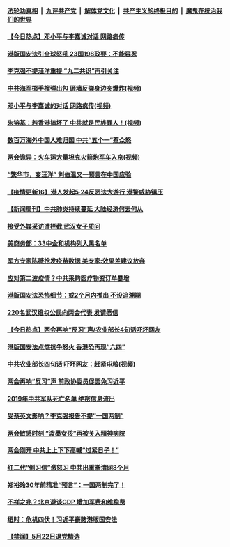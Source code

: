 

####  [法轮功真相](../../../../basic/blob/master/README.md?t=05241532) &nbsp;|&nbsp; [九评共产党](../../../../9ping.md/blob/master/README.md?t=05241532) &nbsp;|&nbsp; [解体党文化](../../../../jtdwh.md/blob/master/README.md?t=05241532)  &nbsp;|&nbsp; [共产主义的终极目的](../../../../gczydzjmd.md/blob/master/README.md?t=05241532) &nbsp;|&nbsp; [魔鬼在统治我们的世界](../../../../mgztzwmdsj.md/blob/master/README.md?t=05241532) 

#### [【今日热点】邓小平与李嘉诚对话 网路疯传](../pages/prog204/a102854744.md?t=05241532) 

#### [港版国安法引全球怒吼 23国198政要：不能容忍](../pages/prog204/a102854708.md?t=05241532) 

#### [李克强不提汪洋重提 “九二共识”再引关注](../pages/prog204/a102854696.md?t=05241532) 

#### [中共海军掷手榴弹出包 砸墙反弹身边突爆炸(视频)](../pages/prog204/a102854679.md?t=05241532) 

#### [邓小平与李嘉诚的对话 网路疯传(视频)](../pages/prog204/a102854646.md?t=05241532) 

#### [朱镕基：若香港搞坏了 中共就是民族罪人！(视频)](../pages/prog204/a102854635.md?t=05241532) 

#### [数百万海外中国人难归国 中共“五个一”惹众怒](../pages/prog204/a102854408.md?t=05241532) 

#### [两会诡异：火车运大量坦克火箭炮军车入京(视频)](../pages/prog204/a102854607.md?t=05241532) 

#### [“繁华市，变汪洋” 刘伯温又一预言在中国应验](../pages/prog204/a102854251.md?t=05241532) 

#### [【疫情更新16】港人发起5·24反恶法大游行 港警威胁镇压](../pages/prog204/a102849540.md?t=05241532) 

#### [【新闻周刊】中共肺炎持续蔓延 大陆经济何去何从](../pages/prog204/a102854523.md?t=05241532) 

#### [接受外媒采访遭拦截 武汉女子质问](../pages/prog204/a102854514.md?t=05241532) 

#### [美商务部：33中企和机构列入黑名单](../pages/prog204/a102854506.md?t=05241532) 

#### [军方专家陈薇抢发疫苗数据 美专家:效果差建议放弃](../pages/prog204/a102854482.md?t=05241532) 

#### [应对第二波疫情？中共采购医疗物资订单暴增](../pages/prog204/a102854429.md?t=05241532) 

#### [港版国安法恐怖细节：或2个月内推出 不设追溯期](../pages/prog204/a102854375.md?t=05241532) 

#### [220名武汉维权公民向两会代表 发请愿信](../pages/prog204/a102854308.md?t=05241532) 

#### [【今日热点】两会再响“反习”声/农业部长4句话吓坏网友](../pages/prog204/a102854231.md?t=05241532) 

#### [港版国安法点燃抗争怒火 香港恐再现“六四”](../pages/prog204/a102854218.md?t=05241532) 

#### [中共农业部长四句话 吓坏网友：赶紧屯粮(视频)](../pages/prog204/a102854197.md?t=05241532) 

#### [两会再响“反习”声 前政协委员促罢免习近平](../pages/prog204/a102854149.md?t=05241532) 

#### [2019年中共军队死亡名单 绝密信息流出](../pages/prog204/a102854155.md?t=05241532) 

#### [受蔡英文影响？李克强报告不提“一国两制”](../pages/prog204/a102854128.md?t=05241532) 

#### [两会敏感时刻 “泼墨女孩”再被关入精神病院](../pages/prog204/a102854080.md?t=05241532) 

#### [两会刚开 中共上上下下高喊“过紧日子！”](../pages/prog204/a102854013.md?t=05241532) 

#### [红二代“倒习信”激怒习 中共出重拳清网8个月](../pages/prog204/a102854009.md?t=05241532) 

#### [郑裕玲30年前精准“预言”：一国两制完了！](../pages/prog204/a102853976.md?t=05241532) 

#### [不祥之兆？北京避谈GDP 增加军费和维稳费](../pages/prog204/a102853936.md?t=05241532) 

#### [纽时：危机四伏！习近平豪赌港版国安法](../pages/prog204/a102853942.md?t=05241532) 

#### [【禁闻】5月22日退党精选](../pages/prog204/a102853882.md?t=05241532) 

